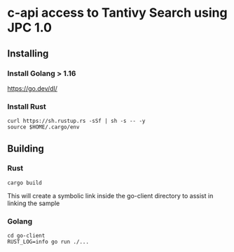 # c-api access to Tantivy Search using JPC 1.0

## Installing

### Install Golang > 1.16

https://go.dev/dl/

### Install Rust

```
curl https://sh.rustup.rs -sSf | sh -s -- -y
source $HOME/.cargo/env
```
## Building


### Rust
```
cargo build

```
This will create a symbolic link inside the go-client directory to assist in linking the sample

### Golang

```
cd go-client
RUST_LOG=info go run ./...

```

